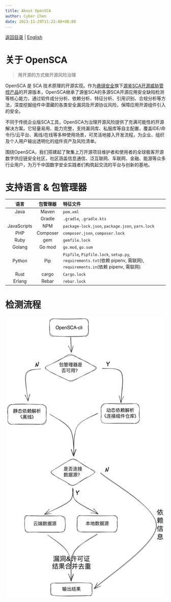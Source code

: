 ```yaml
---
title: About OpenSCA
author: Cyber Chen
date: 2023-11-29T11:22:00+08:00
---
```


[返回目录](/docs/README-zh-CN.md) | [English](./About_OpenSCA.md)

# 关于 OpenSCA
> 用开源的方式做开源风险治理

OpenSCA 是 SCA 技术原理的开源实现。作为[悬镜安全](https://www.xmirror.cn)旗下[源鉴SCA开源威胁管控产品](https://oss.xmirror.cn/)的开源版本，OpenSCA继承了源鉴SCA的多源SCA开源应用安全缺陷检测等核心能力，通过软件成分分析、依赖分析、特征分析、引用识别、合规分析等方法，深度挖掘组件中潜藏的各类安全漏洞及开源协议风险，保障应用开源组件引入的安全。

不同于传统企业版SCA工具，OpenSCA为治理开源风险提供了充满可能性的开源解决方案。它轻量易用、能力完整，支持漏洞库、私服库等自主配置，覆盖IDE/命令行/云平台、离线/在线等多种使用场景，可灵活地接入开发流程，为企业、组织及个人用户输出透明化的组件资产及风险清单。

围绕OpenSCA，我们搭建起了聚集上万开源项目维护者和使用者的全球极客开源数字供应链安全社区，社区涵盖信息通信、泛互联网、车联网、金融、能源等众多行业用户，为万千中国数字安全实践者们构筑起交流的平台与创新的基地。

# 支持语言 & 包管理器

| 语言 | 包管理器 | 特征文件 |
| :--:| :--: | :-- |
| Java | Maven | `pom.xml` |
| | Gradle | `.gradle`, `.gradle.kts` |
| JavaScripts | NPM | `package-lock.json`, `package.json`, `yarn.lock` |
| PHP | Composer | `composer.json`, `composer.lock` |
| Ruby | gem | `gemfile.lock` |
| Golang | Go mod | `go.mod`, `go.sum` |
| Python | Pip | `Pipfile`, `Pipfile.lock`, `setup.py`, `requirements.txt`(依赖 pipenv, 需联网), `requirements.in`(依赖 pipenv, 需联网) |
| Rust | cargo | `Cargo.lock` |
| Erlang | Rebar | `rebar.lock` |

# 检测流程

![DetectionProcess](/resources/DetectionProcess-zh_CN.png)
